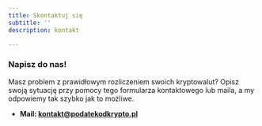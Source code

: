```yaml
---
title: Skontaktuj się
subtitle: ''
description: kontakt

---
```

### Napisz do nas!

Masz problem z prawidłowym rozliczeniem swoich kryptowalut? Opisz swoją sytuację przy pomocy tego formularza kontaktowego lub maila, a my odpowiemy tak szybko jak to możliwe.

* **Mail: kontakt@podatekodkrypto.pl**